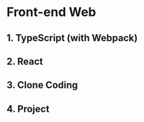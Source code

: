 # Front-end Web

## 1. TypeScript (with Webpack)


## 2. React


## 3. Clone Coding


## 4. Project
